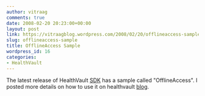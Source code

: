 ```yaml
---
author: vitraag
comments: true
date: 2008-02-20 20:23:00+00:00
layout: post
link: https://vitraagblog.wordpress.com/2008/02/20/offlineaccess-sample/
slug: offlineaccess-sample
title: OfflineAccess Sample
wordpress_id: 16
categories:
- HealthVault
---
```


The latest release of HealthVault [SDK](http://msdn2.microsoft.com/en-us/healthvault/default.aspx) has a sample called "OfflineAccess". I posted more details on how to use it on healthvault [blog](http://blogs.msdn.com/healthvault/archive/2008/01/10/offlineline-sample.aspx).
